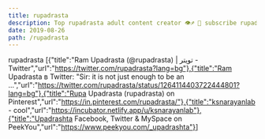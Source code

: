 ```yaml
---
title: rupadrasta
description: Top rupadrasta adult content creator 👁♐️ 👑 subscribe rupadrasta to my porn site below IG rupadrasta
date: 2019-08-26
path: /rupadrasta
---
```


rupadrasta
[{"title":"Ram Upadrasta (@rupadrasta) | تويتر - Twitter","url":"https://twitter.com/rupadrasta?lang=bg"},{"title":"Ram Upadrasta в Twitter: \"Sir: it is not just enough to be an ...","url":"https://twitter.com/rupadrasta/status/1264114403722444801?lang=bg"},{"title":"Rupa Upadrasta (rupadrasta) on Pinterest","url":"https://in.pinterest.com/rupadrasta/"},{"title":"ksnarayanlab - cool","url":"https://incubator.netlify.app/u/ksnarayanlab"},{"title":"Upadrashta Facebook, Twitter & MySpace on PeekYou","url":"https://www.peekyou.com/_upadrashta"}]

